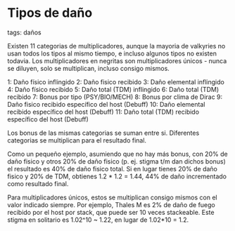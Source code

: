 # Tipos de daño
tags: daños

Existen 11 categorias de multiplicadores, aunque la mayoria de valkyries no usan todos los tipos al mismo tiempo, e incluso algunos tipos no existen todavia. Los multiplicadores en negritas son multiplicadores únicos - nunca se diluyen, solo se multiplican, incluso consigo mismos.

1: Daño físico inflingido
2: Daño fisico recibido
3: Daño elemental inflingido
4: Daño físico recibido
5: Daño total (TDM) inflingido
6: Daño total (TDM) recibido
7: Bonus por tipo (PSY/BIO/MECH)
8: Bonus por clima de Dirac
9: Daño fisico recibido específico del host (Debuff)
10: Daño elemental recibido específico del host (Debuff)
11: Daño total (TDM) recibido específico del host (Debuff)

Los bonus de las mismas categorias se suman entre si. Diferentes categorias se multiplican para el resultado final. 

Como un pequeño ejemplo, asumiendo que no hay más bonus, con 20% de daño fisico y otros 20% de daño fisico (p. ej. stigma t/m dan dichos bonus) el resultado es 40% de daño fisico total. Si en lugar tienes 20% de daño fisico y 20% de TDM, obtienes 1.2 * 1.2 = 1.44, 44% de daño incrementado como resultado final.

Para multiplicadores únicos, estos se multiplican consigo mismos con el valor indicado siempre. Por ejemplo, Thales M es 2% de daño de fuego recibido por el host por stack, que puede ser 10 veces stackeable. Este stigma en solitario es 1.02^10 ~ 1.22, en lugar de 1.02*10 = 1.2.